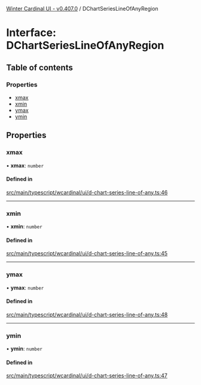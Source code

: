[Winter Cardinal UI - v0.407.0](../index.md) / DChartSeriesLineOfAnyRegion

# Interface: DChartSeriesLineOfAnyRegion

## Table of contents

### Properties

- [xmax](DChartSeriesLineOfAnyRegion.md#xmax)
- [xmin](DChartSeriesLineOfAnyRegion.md#xmin)
- [ymax](DChartSeriesLineOfAnyRegion.md#ymax)
- [ymin](DChartSeriesLineOfAnyRegion.md#ymin)

## Properties

### xmax

• **xmax**: `number`

#### Defined in

[src/main/typescript/wcardinal/ui/d-chart-series-line-of-any.ts:46](https://github.com/winter-cardinal/winter-cardinal-ui/blob/v0.407.0/src/main/typescript/wcardinal/ui/d-chart-series-line-of-any.ts#L46)

___

### xmin

• **xmin**: `number`

#### Defined in

[src/main/typescript/wcardinal/ui/d-chart-series-line-of-any.ts:45](https://github.com/winter-cardinal/winter-cardinal-ui/blob/v0.407.0/src/main/typescript/wcardinal/ui/d-chart-series-line-of-any.ts#L45)

___

### ymax

• **ymax**: `number`

#### Defined in

[src/main/typescript/wcardinal/ui/d-chart-series-line-of-any.ts:48](https://github.com/winter-cardinal/winter-cardinal-ui/blob/v0.407.0/src/main/typescript/wcardinal/ui/d-chart-series-line-of-any.ts#L48)

___

### ymin

• **ymin**: `number`

#### Defined in

[src/main/typescript/wcardinal/ui/d-chart-series-line-of-any.ts:47](https://github.com/winter-cardinal/winter-cardinal-ui/blob/v0.407.0/src/main/typescript/wcardinal/ui/d-chart-series-line-of-any.ts#L47)

